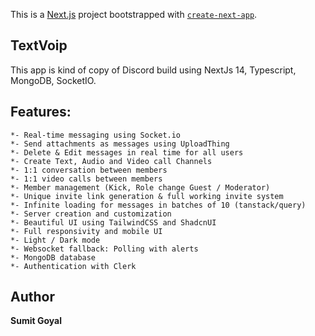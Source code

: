 This is a [Next.js](https://nextjs.org/) project bootstrapped with [`create-next-app`](https://github.com/vercel/next.js/tree/canary/packages/create-next-app).

## TextVoip
This app is kind of copy of Discord build using NextJs 14, Typescript, MongoDB, SocketIO.

## Features:
    *- Real-time messaging using Socket.io
    *- Send attachments as messages using UploadThing
    *- Delete & Edit messages in real time for all users
    *- Create Text, Audio and Video call Channels
    *- 1:1 conversation between members
    *- 1:1 video calls between members
    *- Member management (Kick, Role change Guest / Moderator)
    *- Unique invite link generation & full working invite system
    *- Infinite loading for messages in batches of 10 (tanstack/query)
    *- Server creation and customization
    *- Beautiful UI using TailwindCSS and ShadcnUI
    *- Full responsivity and mobile UI
    *- Light / Dark mode
    *- Websocket fallback: Polling with alerts
    *- MongoDB database 
    *- Authentication with Clerk

## Author
**Sumit Goyal**

